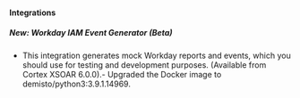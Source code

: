 
#### Integrations
##### New: Workday IAM Event Generator (Beta)
- This integration generates mock Workday reports and events, which you should use for testing and development purposes. (Available from Cortex XSOAR 6.0.0).- Upgraded the Docker image to demisto/python3:3.9.1.14969.